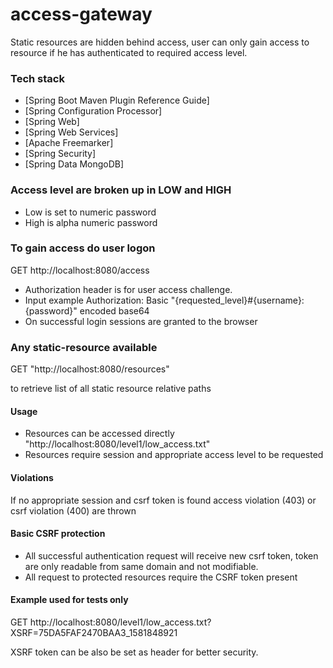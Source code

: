 # access-gateway

Static resources are hidden behind access, user can only gain access to resource if he has authenticated to required access level.

### Tech stack
* [Spring Boot Maven Plugin Reference Guide]
* [Spring Configuration Processor]
* [Spring Web]
* [Spring Web Services]
* [Apache Freemarker]
* [Spring Security]
* [Spring Data MongoDB]


### Access level are broken up in LOW and HIGH

* Low is set to numeric password
* High is alpha numeric password


### To gain access do user logon

GET http://localhost:8080/access

* Authorization header is for user access challenge.
* Input example Authorization: Basic "{requested_level}#{username}:{password}" encoded base64 
* On successful login sessions are granted to the browser

### Any static-resource available 

GET "http://localhost:8080/resources"

to retrieve list of all static resource relative paths 

#### Usage
* Resources can be accessed directly "http://localhost:8080/level1/low_access.txt" 
* Resources require session and appropriate access level to be requested 

#### Violations
If no appropriate session and csrf token is found access violation (403) or csrf violation (400) are thrown

#### Basic CSRF protection

* All successful authentication request will receive new csrf token, token are only readable from same domain and not modifiable. 
* All request to protected resources require the CSRF token present

#### Example used for tests only

GET  http://localhost:8080/level1/low_access.txt?XSRF=75DA5FAF2470BAA3_1581848921

XSRF token can be also be set as header for better security.

